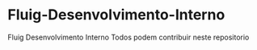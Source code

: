 # Fluig-Desenvolvimento-Interno
Fluig Desenvolvimento Interno
Todos podem contribuir neste repositorio
